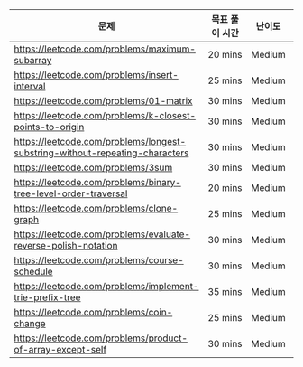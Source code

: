 | 문제                                                                         | 목표 풀이 시간 | 난이도 | 상태     | 풀이                                                               |
| ---------------------------------------------------------------------------- | -------------- | ------ | -------- | ------------------------------------------------------------------ |
| https://leetcode.com/problems/maximum-subarray                               | 20 mins        | Medium | `REPEAT` | [Link](./230717_Maximum-Subarray.js)                               |
| https://leetcode.com/problems/insert-interval                                | 25 mins        | Medium |          |                                                                    |
| https://leetcode.com/problems/01-matrix                                      | 30 mins        | Medium | `REPEAT` | [Link](./230717_01-Matrix.js)                                      |
| https://leetcode.com/problems/k-closest-points-to-origin                     | 30 mins        | Medium |          |
| https://leetcode.com/problems/longest-substring-without-repeating-characters | 30 mins        | Medium | `SOLVE`  | [Link](./230717_Longest-Substring-Without-Repeating-Characters.js) |
| https://leetcode.com/problems/3sum                                           | 30 mins        | Medium |          |
| https://leetcode.com/problems/binary-tree-level-order-traversal              | 20 mins        | Medium |          |
| https://leetcode.com/problems/clone-graph                                    | 25 mins        | Medium |          |
| https://leetcode.com/problems/evaluate-reverse-polish-notation               | 30 mins        | Medium |          |
| https://leetcode.com/problems/course-schedule                                | 30 mins        | Medium |          |
| https://leetcode.com/problems/implement-trie-prefix-tree                     | 35 mins        | Medium |          |
| https://leetcode.com/problems/coin-change                                    | 25 mins        | Medium |          |
| https://leetcode.com/problems/product-of-array-except-self                   | 30 mins        | Medium |          |

